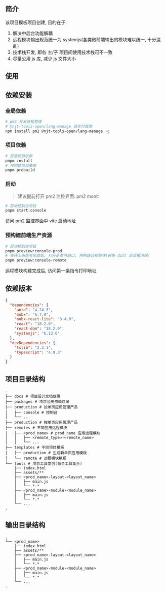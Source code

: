 ## 简介

该项目模板项目创建, 目的在于:

1. 解决中后台功能解耦
2. 远程模块输出规范统一为 systemjs(各类微前端输出的模块难以统一, 十分混乱)
3. 技术栈开发, 即各 主/子 项目间使用技术栈可不一致
4. 尽量公用 js 库, 减少 js 文件大小

## 使用

## 依赖安装

### 全局依赖

```sh
# pm2 开发进程管理
# @njt-tools-open/lang-manage 语言包管理
npm install pm2 @njt-tools-open/lang-manage -g
```

### 项目依赖

```sh
# 安装项目依赖
pnpm install
# 预构建项目依赖
pnpm prebuild
```

### 启动

> 建议提前打开 pm2 监控界面: pm2 monit

```sh
# 启动控制台项目
pnpm start:console
```

访问 pm2 监控界面中 vite 启动地址

### 预构建前端生产资源

```sh
# 启动控制台项目
pnpm preview:console-prod
# 等待上条指令完成后, 打开新命令窗口, 再构建远程模块(避免 dist 目录被清除)
pnpm preview:console-remote
```

远程模块构建完成后, 访问第一条指令打印地址

## 依赖版本

```json
{
  "dependencies": {
    "antd": "4.24.3",
    "mobx": "6.7.0",
    "mobx-react-lite": "3.4.0",
    "react": "18.2.0",
    "react-dom": "18.2.0",
    "systemjs": "6.13.0"
  },
  "devDependencies": {
    "tslib": "2.3.1",
    "typescript": "4.9.3"
  }
}
```

## 项目目录结构

```
.
├── docs # 项目设计文档放置
├── packages # 项目公用依赖目录
├── production # 按单页应用管理产品
│   ├── console # 控制台
│   └── ...
├── production # 按单页应用管理产品
├── remotes # 不同应用远程模块
│   ├── <prod_name> # prod_name 应用远程模块
│   │   ├── <remote_type>-<remote_name>
│   │   └── ...
├── templates # 不同项目模板
│   ├── production # 生成新单页应用模板
│   └── remote # 远程模块模板
└── tools # 项目工具类包(命令工具集合)
    ├── index.html
    ├── assets/**
    ├── <prod_name>-layout-<layout_name>
    │   ├── main.js
    │   └── *.*
    ├── <prod_name>-module-<module_name>
    │   ├── main.js
    │   └── *.*
    └── ...
.
```

## 输出目录结构

```
.
└── <prod_name>
    ├── index.html
    ├── assets/**
    ├── <prod_name>-layout-<layout_name>
    │   ├── main.js
    │   └── *.*
    ├── <prod_name>-module-<module_name>
    │   ├── main.js
    │   └── *.*
    └── ...
.
```
